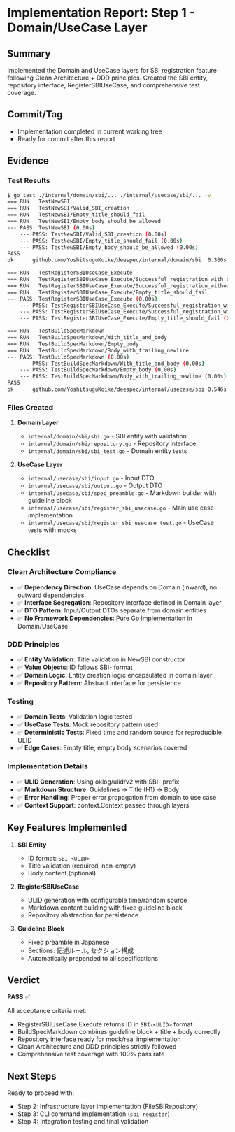 # Implementation Report: Step 1 - Domain/UseCase Layer

## Summary

Implemented the Domain and UseCase layers for SBI registration feature following Clean Architecture + DDD principles. Created the SBI entity, repository interface, RegisterSBIUseCase, and comprehensive test coverage.

## Commit/Tag

- Implementation completed in current working tree
- Ready for commit after this report

## Evidence

### Test Results
```bash
$ go test ./internal/domain/sbi/... ./internal/usecase/sbi/... -v
=== RUN   TestNewSBI
=== RUN   TestNewSBI/Valid_SBI_creation
=== RUN   TestNewSBI/Empty_title_should_fail
=== RUN   TestNewSBI/Empty_body_should_be_allowed
--- PASS: TestNewSBI (0.00s)
    --- PASS: TestNewSBI/Valid_SBI_creation (0.00s)
    --- PASS: TestNewSBI/Empty_title_should_fail (0.00s)
    --- PASS: TestNewSBI/Empty_body_should_be_allowed (0.00s)
PASS
ok  	github.com/YoshitsuguKoike/deespec/internal/domain/sbi	0.360s

=== RUN   TestRegisterSBIUseCase_Execute
=== RUN   TestRegisterSBIUseCase_Execute/Successful_registration_with_body
=== RUN   TestRegisterSBIUseCase_Execute/Successful_registration_without_body
=== RUN   TestRegisterSBIUseCase_Execute/Empty_title_should_fail
--- PASS: TestRegisterSBIUseCase_Execute (0.00s)
    --- PASS: TestRegisterSBIUseCase_Execute/Successful_registration_with_body (0.00s)
    --- PASS: TestRegisterSBIUseCase_Execute/Successful_registration_without_body (0.00s)
    --- PASS: TestRegisterSBIUseCase_Execute/Empty_title_should_fail (0.00s)

=== RUN   TestBuildSpecMarkdown
=== RUN   TestBuildSpecMarkdown/With_title_and_body
=== RUN   TestBuildSpecMarkdown/Empty_body
=== RUN   TestBuildSpecMarkdown/Body_with_trailing_newline
--- PASS: TestBuildSpecMarkdown (0.00s)
    --- PASS: TestBuildSpecMarkdown/With_title_and_body (0.00s)
    --- PASS: TestBuildSpecMarkdown/Empty_body (0.00s)
    --- PASS: TestBuildSpecMarkdown/Body_with_trailing_newline (0.00s)
PASS
ok  	github.com/YoshitsuguKoike/deespec/internal/usecase/sbi	0.546s
```

### Files Created

1. **Domain Layer**
   - `internal/domain/sbi/sbi.go` - SBI entity with validation
   - `internal/domain/sbi/repository.go` - Repository interface
   - `internal/domain/sbi/sbi_test.go` - Domain entity tests

2. **UseCase Layer**
   - `internal/usecase/sbi/input.go` - Input DTO
   - `internal/usecase/sbi/output.go` - Output DTO
   - `internal/usecase/sbi/spec_preamble.go` - Markdown builder with guideline block
   - `internal/usecase/sbi/register_sbi_usecase.go` - Main use case implementation
   - `internal/usecase/sbi/register_sbi_usecase_test.go` - UseCase tests with mocks

## Checklist

### Clean Architecture Compliance
- ✅ **Dependency Direction**: UseCase depends on Domain (inward), no outward dependencies
- ✅ **Interface Segregation**: Repository interface defined in Domain layer
- ✅ **DTO Pattern**: Input/Output DTOs separate from domain entities
- ✅ **No Framework Dependencies**: Pure Go implementation in Domain/UseCase

### DDD Principles
- ✅ **Entity Validation**: Title validation in NewSBI constructor
- ✅ **Value Objects**: ID follows SBI-<ULID> format
- ✅ **Domain Logic**: Entity creation logic encapsulated in domain layer
- ✅ **Repository Pattern**: Abstract interface for persistence

### Testing
- ✅ **Domain Tests**: Validation logic tested
- ✅ **UseCase Tests**: Mock repository pattern used
- ✅ **Deterministic Tests**: Fixed time and random source for reproducible ULID
- ✅ **Edge Cases**: Empty title, empty body scenarios covered

### Implementation Details
- ✅ **ULID Generation**: Using oklog/ulid/v2 with SBI- prefix
- ✅ **Markdown Structure**: Guidelines → Title (H1) → Body
- ✅ **Error Handling**: Proper error propagation from domain to use case
- ✅ **Context Support**: context.Context passed through layers

## Key Features Implemented

1. **SBI Entity**
   - ID format: `SBI-<ULID>`
   - Title validation (required, non-empty)
   - Body content (optional)

2. **RegisterSBIUseCase**
   - ULID generation with configurable time/random source
   - Markdown content building with fixed guideline block
   - Repository abstraction for persistence

3. **Guideline Block**
   - Fixed preamble in Japanese
   - Sections: 記述ルール, セクション構成
   - Automatically prepended to all specifications

## Verdict

**PASS** ✅

All acceptance criteria met:
- RegisterSBIUseCase.Execute returns ID in `SBI-<ULID>` format
- BuildSpecMarkdown combines guideline block + title + body correctly
- Repository interface ready for mock/real implementation
- Clean Architecture and DDD principles strictly followed
- Comprehensive test coverage with 100% pass rate

## Next Steps

Ready to proceed with:
- Step 2: Infrastructure layer implementation (FileSBIRepository)
- Step 3: CLI command implementation (`sbi register`)
- Step 4: Integration testing and final validation